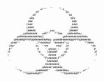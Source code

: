 <pre  style="font-size: 6px;">
                           __    _                          
                    _wr""        "-q__                    
                 _dP                 9m_                  
               _#P                     9#_                
              d#@                       9#m               
             d##                         ###              
            J###                         ###L             
            {###K                       J###K             
            ]####K      ___aaa___      J####F             
        __gmM######_  w#P""   ""9#m  _d#####Mmw__         
     _g##############mZ_         __g##############m_      
   _d####M@PPPP@@M#######Mmp gm#########@@PPP9@M####m_    
  a###""          ,Z"#####@" '######"\g          ""M##m   
 J#@"             0L  "*##     ##@"  J#              *#K  
 #"               `#    "_gmwgm_~    dF               `#_ 
7F                 "#_   ]#####F   _dK                 JE 
]                    *m__ ##### __g@"                   F 
                       "PJ#####LP"                        
 `                       0######_                      '  
                       _0########_                        
     .               _d#####^#####m__              ,      
      "*w_________am#####P"   ~9#####mw_________w*"       
          ""9@#####@M""           ""P@#####@M""           

</pre>
